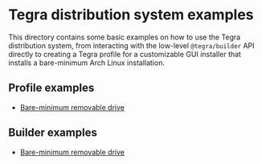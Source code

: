 # Tegra distribution system examples
This directory contains some basic examples on how to use the Tegra distribution system, from interacting with the low-level ``@tegra/builder`` API directly to creating a Tegra profile for a customizable GUI installer that installs a bare-minimum Arch Linux installation.
## Profile examples
- [Bare-minimum removable drive](profiles/removable)

## Builder examples
- [Bare-minimum removable drive](builder/removable)
